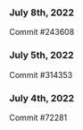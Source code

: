 ### July 8th, 2022

Commit #243608

### July 5th, 2022

Commit #314353


### July 4th, 2022

Commit #72281
